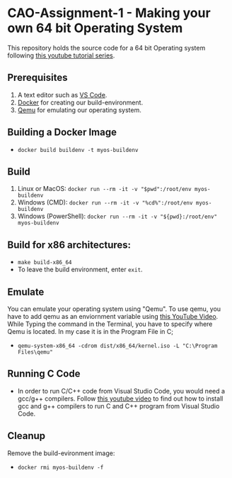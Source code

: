 # CAO-Assignment-1 - Making your own 64 bit Operating System
This repository holds the source code for a 64 bit Operating system following [this youtube tutorial series](https://www.youtube.com/playlist?list=PLZQftyCk7_SeZRitx5MjBKzTtvk0pHMtp/).
## Prerequisites
 1. A text editor such as [VS Code](https://code.visualstudio.com/).
 2. [Docker](https://www.docker.com/) for creating our build-environment.
 3. [Qemu](https://www.qemu.org/) for emulating our operating system.
## Building a Docker Image
 - `docker build buildenv -t myos-buildenv`
## Build
 1. Linux or MacOS: `docker run --rm -it -v "$pwd":/root/env myos-buildenv`
 2. Windows (CMD): `docker run --rm -it -v "%cd%":/root/env myos-buildenv`
 3. Windows (PowerShell): `docker run --rm -it -v "${pwd}:/root/env" myos-buildenv`
## Build for x86 architectures:
 - `make build-x86_64`
 - To leave the build environment, enter `exit`.
## Emulate
You can emulate your operating system using "Qemu". To use qemu, you have to add qemu as an enviornment variable using [this YouTube Video](https://www.youtube.com/watch?v=al1cnTjeayk&t=180s/).
While Typing the command in the Terminal, you have to specify where Qemu is located. In my case it is in the Program File in C;
 - `qemu-system-x86_64 -cdrom dist/x86_64/kernel.iso -L "C:\Program Files\qemu"` 
## Running C Code
 - In order to run C/C++ code from Visual Studio Code, you would need a gcc/g++ compilers. Follow [this youtube video](https://www.youtube.com/watch?v=Ubfgi4NoTPk/) to find out how to install gcc and g++ compilers to run C and C++ program from Visual Studio Code.
## Cleanup
Remove the build-evironment image:
 - `docker rmi myos-buildenv -f`
